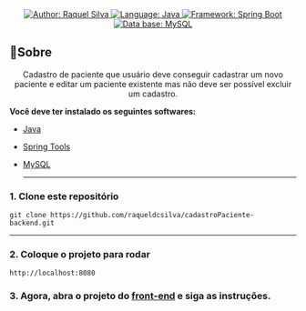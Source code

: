 <div>
    <p align="center">
        <em>
            <br><br>
        </em>
    <a href="https://www.linkedin.com/in/raquel-da-concei%C3%A7%C3%A3o-silva-ab0285189/" target="_blank">
        <img src="https://img.shields.io/static/v1?label=Author&message=Raquel&color=00ba6d&style=for-the-badge&logo=LinkedIn" alt="Author: Raquel Silva">
    </a>
    <a href="#">
        <img src="https://img.shields.io/badge/Java-ED8B00?style=for-the-badge&logo=java&logoColor=white" alt="Language: Java">
    </a>
    <a  href="#">
      <img  src="https://img.shields.io/badge/Spring-6DB33F?style=for-the-badge&logo=spring&logoColor=white"  alt="Framework: Spring Boot">
    </a>
    <a href="#">
      <img  src="https://img.shields.io/badge/MySQL-00000F?style=for-the-badge&logo=mysql&logoColor=white"  alt="Data base: MySQL">
    </a>
</div>

## 📌Sobre

<div>
    <p align="center">
        Cadastro de paciente que usuário deve conseguir cadastrar um novo paciente e editar um paciente existente mas não deve ser possível excluir um cadastro.
    </p>
</div>


**Você deve ter instalado os seguintes softwares:**
- [Java](https://www.oracle.com/java/technologies/javase/jdk17-archive-downloads.html)
- [Spring Tools](https://spring.io/tools)
- [MySQL](https://www.mysql.com/downloads/)

  ---
### 1. Clone este repositório
```
git clone https://github.com/raqueldcsilva/cadastroPaciente-backend.git
```
---
### 2. Coloque o projeto para rodar
```
http://localhost:8080
```
### 3. Agora, abra o projeto do [front-end](https://github.com/raqueldcsilva/cadastroPaciente-frontend) e siga as instruções.


